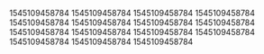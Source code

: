 1545109458784
1545109458784
1545109458784
1545109458784
1545109458784
1545109458784
1545109458784
1545109458784
1545109458784
1545109458784
1545109458784
1545109458784
1545109458784
1545109458784
1545109458784